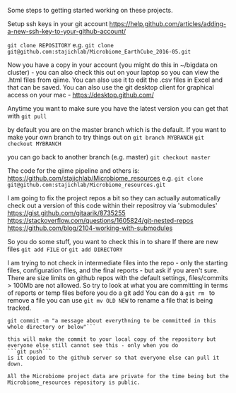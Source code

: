 
Some steps to getting started working on these projects.

Setup ssh keys in your git account
https://help.github.com/articles/adding-a-new-ssh-key-to-your-github-account/

```git clone REPOSITORY```
e.g. 
```git clone git@github.com:stajichlab/Microbiome_EarthCube_2016-05.git```

Now you have a copy in your account (you might do this in ~/bigdata on cluster) - you can also check this out on your laptop so you can view the .html files from qiime. You can also use it to edit the .csv files in Excel and that can be saved. You can also use the git desktop client for graphical access on your mac - https://desktop.github.com/

Anytime you want to make sure you have the latest version you can get that with 
```git pull```

by default you are on the master branch which is the default. If you want to make your own branch to try things out on
```git branch MYBRANCH```
```git checkout MYBRANCH```

you can go back to another branch (e.g. master)
```git checkout master```

The code for the qiime pipeline and others is:
https://github.com/stajichlab/Microbiome_resources
e.g.
```git clone git@github.com:stajichlab/Microbiome_resources.git```

I am going to fix the project repos a bit so they can actually automatically check out a version of this code within their repositroy via 'submodules'
https://gist.github.com/gitaarik/8735255
https://stackoverflow.com/questions/1605824/git-nested-repos
https://github.com/blog/2104-working-with-submodules

So you do some stuff, you want to check this in to share
If there are new files 
```git add FILE```
or 
```git add DIRECTORY```

I am trying to not check in intermediate files into the repo - only the starting files, configuration files, and the final reports - but ask if you aren't sure. There are size limits on github repos with the default settings, files/commits > 100Mb are not allowed. So try to look at what you are committing in terms of reports or temp files before you do a git add 
You can do a 
```git rm ```
to remove a file 
you can use
```git mv OLD NEW```
to rename a file that is being tracked.

```git commit -m "a message about this commit" FILE-or-DIRECTORY
git commit -m "a message about everythning to be committed in this whole directory or below"```

this will make the commit to your local copy of the repository but everyone else still cannot see this - only when you do 
```git push```
is it copied to the github server so that everyone else can pull it down.

All the Microbiome project data are private for the time being but the Microbiome_resources repository is public.
